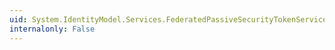 ```yaml
---
uid: System.IdentityModel.Services.FederatedPassiveSecurityTokenServiceOperations.ProcessSignInResponse(System.IdentityModel.Services.SignInResponseMessage,System.Web.HttpResponse)
internalonly: False
---
```

